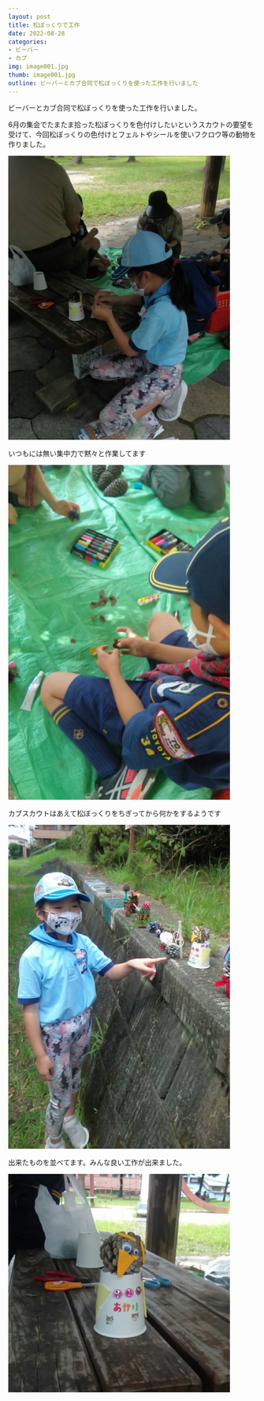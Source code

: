 ```yaml
---
layout: post
title: 松ぼっくりで工作
date: 2022-08-28
categories:
- ビーバー
- カブ
img: image001.jpg
thumb: image001.jpg
outline: ビーバーとカブ合同で松ぼっくりを使った工作を行いました
---
```


ビーバーとカブ合同で松ぼっくりを使った工作を行いました。

6月の集会でたまたま拾った松ぼっくりを色付けしたいというスカウトの要望を受けて、今回松ぼっくりの色付けとフェルトやシールを使いフクロウ等の動物を作りました。

<img src="/assets/img/blog/2022-08-28-松ぼっくりで工作/image002.jpg" width="450px">

いつもには無い集中力で黙々と作業してます

<img src="/assets/img/blog/2022-08-28-松ぼっくりで工作/image003.jpg" width="450px">

カブスカウトはあえて松ぼっくりをちぎってから何かをするようです

<img src="/assets/img/blog/2022-08-28-松ぼっくりで工作/image004.jpg" width="450px">

出来たものを並べてます。みんな良い工作が出来ました。

<img src="/assets/img/blog/2022-08-28-松ぼっくりで工作/image001.jpg" width="450px">
